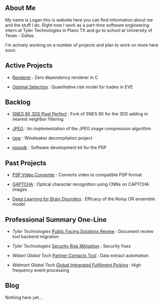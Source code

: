 ## About Me

My name is Logan this is website here you can find information about me and the
stuff I do. Right now I work as a part-time software engineering intern at
Tyler Technologies in Plano TX and go to school at University of Texas -
Dallas.

I'm actively working on a number of projects and plan to work on more here
soon.


## Active Projects

- [Renderer]() : Zero dependency renderer in C

- [Optimal Selection]() : Quantitative risk model for trades in EVE


## Backlog

- [SNES 9X 3DS Pixel Perfect]() : Fork of SNES 9X for the 3DS adding in nearest neighbor filtering

- [JPEG]() : An implementation of the JPEG image compression algorithm

- [tww]() : Windwaker decompilation project

- [pspsdk]() : Software development kit for the PSP


## Past Projects

- [PSP Video Converter]() : Converts video to compatible PSP format

- [GAPTCHA]() : Optical character recognition using CNNs on CAPTCHA images

- [Deep Learning for Brain Disorders]() : Efficacy of the Noisy OR ensemble model


## Professional Summary One-Line

- *Tyler Technologies* [Public Facing Solutions Review]() : Document review tool backend migration

- *Tyler Technologies* [Security Risk Mitigation]() : Security fixes

- *Walart Global Tech* [Partner Contacts Tool]() : Data extract automation

- *Walmart Global Tech* [Global Integrated Fulfilment Picking]() : High frequency event processing

## Blog

Nothing here yet...

